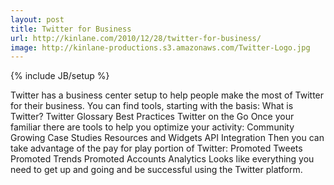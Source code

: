 ```yaml
---
layout: post
title: Twitter for Business
url: http://kinlane.com/2010/12/28/twitter-for-business/
image: http://kinlane-productions.s3.amazonaws.com/Twitter-Logo.jpg
---
```

{% include JB/setup %}
<p>
     Twitter has a business center setup to help people make the most of Twitter for their business. You can find tools, starting with the basis: What is Twitter? Twitter Glossary Best Practices Twitter on the Go Once your familiar there are tools to help you optimize your activity: Community Growing Case Studies Resources and Widgets API Integration Then you can take advantage of the pay for play portion of Twitter: Promoted Tweets Promoted Trends Promoted Accounts Analytics Looks like everything you need to get up and going and be successful using the Twitter platform.
</p>